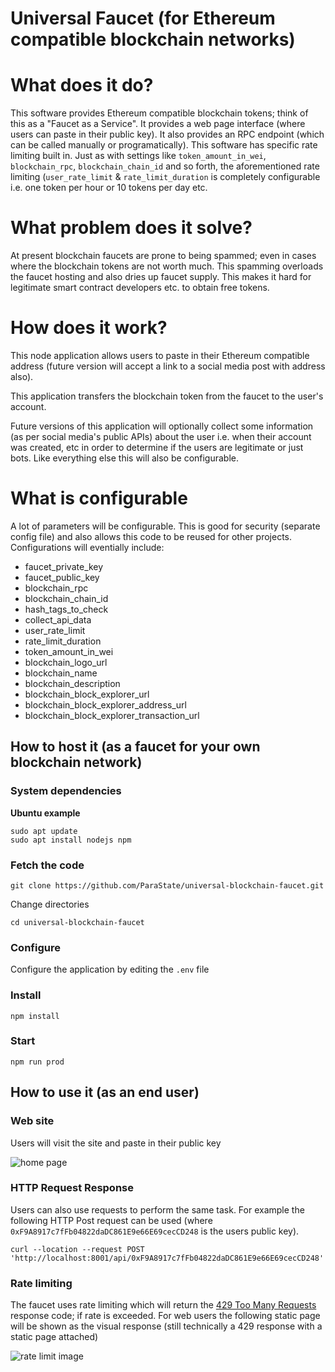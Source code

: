 # Universal Faucet (for Ethereum compatible blockchain networks)

# What does it do?

This software provides Ethereum compatible blockchain tokens; think of this as a "Faucet as a Service".
It provides a web page interface (where users can paste in their public key).
It also provides an RPC endpoint (which can be called manually or programatically).
This software has specific rate limiting built in.
Just as with settings like `token_amount_in_wei`, `blockchain_rpc`, `blockchain_chain_id` and so forth, the aforementioned rate limiting (`user_rate_limit` & `rate_limit_duration` is completely configurable i.e. one token per hour or 10 tokens per day etc.

# What problem does it solve?

At present blockchain faucets are prone to being spammed; even in cases where the blockchain tokens are not worth much. This spamming overloads the faucet hosting and also dries up faucet supply. This makes it hard for legitimate smart contract developers etc. to obtain free tokens.

# How does it work?

This node application allows users to paste in their Ethereum compatible address (future version will accept a link to a social media post with address also). 

This application transfers the blockchain token from the faucet to the user's account.

Future versions of this application will optionally collect some information (as per social media's public APIs) about the user i.e. when their account was created, etc in order to determine if the users are legitimate or just bots. Like everything else this will also be configurable.

# What is configurable
A lot of parameters will be configurable. This is good for security (separate config file) and also allows this code to be reused for other projects. Configurations will eventially include:
- faucet_private_key
- faucet_public_key
- blockchain_rpc
- blockchain_chain_id
- hash_tags_to_check
- collect_api_data
- user_rate_limit
- rate_limit_duration
- token_amount_in_wei
- blockchain_logo_url
- blockchain_name
- blockchain_description
- blockchain_block_explorer_url
- blockchain_block_explorer_address_url
- blockchain_block_explorer_transaction_url

## How to host it (as a faucet for your own blockchain network)

### System dependencies

**Ubuntu example**

```
sudo apt update
sudo apt install nodejs npm
```

### Fetch the code

```
git clone https://github.com/ParaState/universal-blockchain-faucet.git
```

Change directories

```
cd universal-blockchain-faucet
```

### Configure 

Configure the application by editing the `.env` file

### Install

```
npm install
```

### Start

```
npm run prod
```

## How to use it (as an end user)

### Web site

Users will visit the site and paste in their public key

![home page](https://github.com/ParaState/universal-blockchain-faucet/raw/main/home_page.png)

### HTTP Request Response

Users can also use requests to perform the same task. For example the following HTTP Post request can be used (where `0xF9A8917c7fFb04822daDC861E9e66E69cecCD248` is the users public key).

```
curl --location --request POST 'http://localhost:8001/api/0xF9A8917c7fFb04822daDC861E9e66E69cecCD248'
```

### Rate limiting

The faucet uses rate limiting which will return the [429 Too Many Requests](https://developer.mozilla.org/en-US/docs/Web/HTTP/Status/429) response code; if rate is exceeded. For web users the following static page will be shown as the visual response (still technically a 429 response with a static page attached)

![rate limit image](https://github.com/ParaState/universal-blockchain-faucet/raw/main/rate_limit_page.png)
